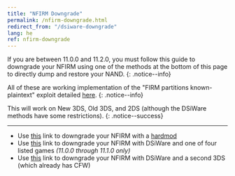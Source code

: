 ```yaml
---
title: "NFIRM Downgrade"
permalink: /nfirm-downgrade.html
redirect_from: "/dsiware-downgrade"
lang: he
ref: nfirm-downgrade
---
```


If you are between 11.0.0 and 11.2.0, you must follow this guide to downgrade your NFIRM using one of the methods at the bottom of this page to directly dump and restore your NAND.
{: .notice--info}

All of these are working implementation of the "FIRM partitions known-plaintext" exploit detailed [here](https://www.3dbrew.org/wiki/3DS_System_Flaws).
{: .notice--info}

This will work on New 3DS, Old 3DS, and 2DS (although the DSiWare methods have some restrictions).
{: .notice--success}

---

+ Use [this](hardmod-downgrade) link to downgrade your NFIRM with a [hardmod](https://gbatemp.net/threads/414498/)
+ Use [this](dsiware-downgrade-(save-injection)) link to downgrade your NFIRM with DSiWare and one of four listed games *(11.0.0 through 11.1.0 only)*
+ Use [this](dsiware-downgrade-(app-injection-and-second-3ds)) link to downgrade your NFIRM with DSiWare and a second 3DS (which already has CFW)
